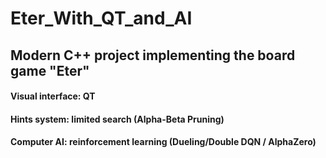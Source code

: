 # Eter_With_QT_and_AI

## Modern C++ project implementing the board game "Eter"
#### Visual interface: QT
#### Hints system: limited search (Alpha-Beta Pruning)
#### Computer AI: reinforcement learning (Dueling/Double DQN / AlphaZero)
